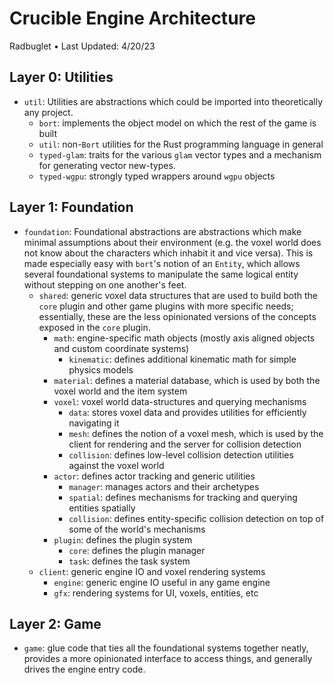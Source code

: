 # Crucible Engine Architecture

Radbuglet • Last Updated: 4/20/23

## Layer 0: Utilities

- `util`: Utilities are abstractions which could be imported into theoretically any project.
  - `bort`: implements the object model on which the rest of the game is built
  - `util`: non-`Bort` utilities for the Rust programming language in general
  - `typed-glam`: traits for the various `glam` vector types and a mechanism for generating vector new-types.
  - `typed-wgpu`: strongly typed wrappers around `wgpu` objects

## Layer 1: Foundation

- `foundation`: Foundational abstractions are abstractions which make minimal assumptions about their environment (e.g. the voxel world does not know about the characters which inhabit it and vice versa). This is made especially easy with `bort`'s notion of an `Entity`, which allows several foundational systems to manipulate the same logical entity without stepping on one another's feet. 
  - `shared`: generic voxel data structures that are used to build both the `core` plugin and other game plugins with more specific needs; essentially, these are the less opinionated versions of the concepts exposed in the `core` plugin.
    - `math`: engine-specific math objects (mostly axis aligned objects and custom coordinate systems)
      - `kinematic`: defines additional kinematic math for simple physics models
    - `material`: defines a material database, which is used by both the voxel world and the item system
    - `voxel`: voxel world data-structures and querying mechanisms 
      - `data`: stores voxel data and provides utilities for efficiently navigating it
      - `mesh`: defines the notion of a voxel mesh, which is used by the client for rendering and the server for collision detection
      - `collision`: defines low-level collision detection utilities against the voxel world
    - `actor`: defines actor tracking and generic utilities
      - `manager`: manages actors and their archetypes
      - `spatial`: defines mechanisms for tracking and querying entities spatially
      - `collision`: defines entity-specific collision detection on top of some of the world's mechanisms
    - `plugin`: defines the plugin system
      - `core`: defines the plugin manager
      - `task`: defines the task system
  - `client`: generic engine IO and voxel rendering systems
    - `engine`: generic engine IO useful in any game engine
    - `gfx`: rendering systems for UI, voxels, entities, etc

## Layer 2: Game

- `game`: glue code that ties all the foundational systems together neatly, provides a more opinionated interface to access things, and generally drives the engine entry code.
